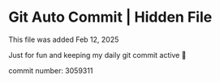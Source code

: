 # Git Auto Commit | Hidden File

This file was added Feb 12, 2025

Just for fun and keeping my daily git commit active 🤪

commit number: 3059311
